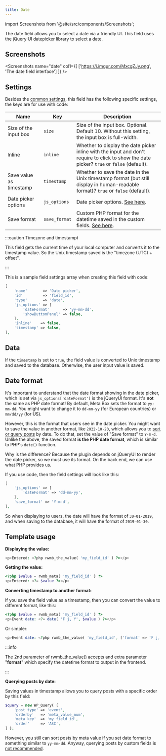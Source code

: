 ```yaml
---
title: Date
---
```


import Screenshots from '@site/src/components/Screenshots';

The date field allows you to select a date via a friendly UI. This field uses the jQuery UI datepicker library to select a date.

## Screenshots

<Screenshots name="date" col1={[
    ['https://i.imgur.com/MxcgZJy.png', 'The date field interface']
]} />

## Settings

Besides the [common settings](/field-settings/), this field has the following specific settings, the keys are for use with code:

Name | Key | Description
--- | --- | ---
Size of the input box | `size` | Size of the input box. Optional. Default 10. Without this setting, the input box is full-width.
Inline | `inline` | Whether to display the date picker inline with the input and don't require to click to show the date picker? `true` or `false` (default).
Save value as timestamp | `timestamp` | Whether to save the date in the Unix timestamp format (but still display in human-readable format)? `true` or `false` (default).
Date picker options | `js_options`|Date picker options. [See here](http://api.jqueryui.com/datepicker).
Save format | `save_format`|Custom PHP format for the datetime saved in the custom fields. [See here](https://www.php.net/manual/en/function.date.php).

:::caution Timezone and timestampt

This field gets the current time of your local computer and converts it to the timestamp value. So the Unix timestamp saved is the "timezone (UTC) + offset".

:::

This is a sample field settings array when creating this field with code:

```php
[
    'name'       => 'Date picker',
    'id'         => 'field_id',
    'type'       => 'date',
    'js_options' => [
        'dateFormat'      => 'yy-mm-dd',
        'showButtonPanel' => false,
    ],
    'inline'    => false,
    'timestamp' => false,
],
```

## Data

If the `timestamp` is set to `true`, the field value is converted to Unix timestamp and saved to the database. Otherwise, the user input value is saved.

## Date format

It's important to understand that the date format showing in the date picker, which is set via `js_options['dateFormat']` is the jQueryUI format. It's **not** the same as PHP date format! By default, Meta Box sets the format to `yy-mm-dd`. You might want to change it to `dd-mm-yy` (for European countries) or `mm/dd/yy` (for US).

However, this is the format that users see in the date picker. You might want to save the value in another format, like `2022-10-20`, which allows you to [sort or query posts](https://metabox.io/get-posts-by-custom-fields-in-wordpress/) by date. To do that, set the value of "Save format" to `Y-m-d`. Unlike the above, the saved format **is the PHP date format**, which is similar to PHP's `date()` function.

Why is the difference? Because the plugin depends on jQueryUI to render the date picker, so we must use its format. On the back end, we can use what PHP provides us.

If you use code, then the field settings will look like this:

```php
[
    'js_options' => [
        'dateFormat' => 'dd-mm-yy',
    ],
    'save_format' => 'Y-m-d',
],
```

So when displaying to users, the date will have the format of `30-01-2019`, and when saving to the database, it will have the format of `2019-01-30`.

## Template usage

**Displaying the value:**

```php
<p>Entered: <?php rwmb_the_value( 'my_field_id' ) ?></p>
```

**Getting the value:**

```php
<?php $value = rwmb_meta( 'my_field_id' ) ?>
<p>Entered: <?= $value ?></p>
```

**Converting timestamp to another format:**

If you save the field value as a timestamp, then you can convert the value to different format, like this:

```php
<?php $value = rwmb_meta( 'my_field_id' ) ?>
<p>Event date: <?= date( 'F j, Y', $value ) ?></p>
```

Or simpler:

```php
<p>Event date: <?php rwmb_the_value( 'my_field_id', ['format' => 'F j, Y'] ) ?></p>
```

:::info

The 2nd parameter of [rwmb_the_value()](/functions/rwmb-the-value/) accepts and extra parameter "**format**" which specify the datetime format to output in the frontend.

:::

**Querying posts by date:**

Saving values in timestamp allows you to query posts with a specific order by this field:

```php
$query = new WP_Query( [
    'post_type' => 'event',
    'orderby'   => 'meta_value_num',
    'meta_key'  => 'my_field_id',
    'order'     => 'ASC',
] );
```

However, you still can sort posts by meta value if you set date format to something similar to `yy-mm-dd`. Anyway, querying posts by custom fields is [not recommended](https://metabox.io/custom-fields-vs-custom-taxonomies/).

